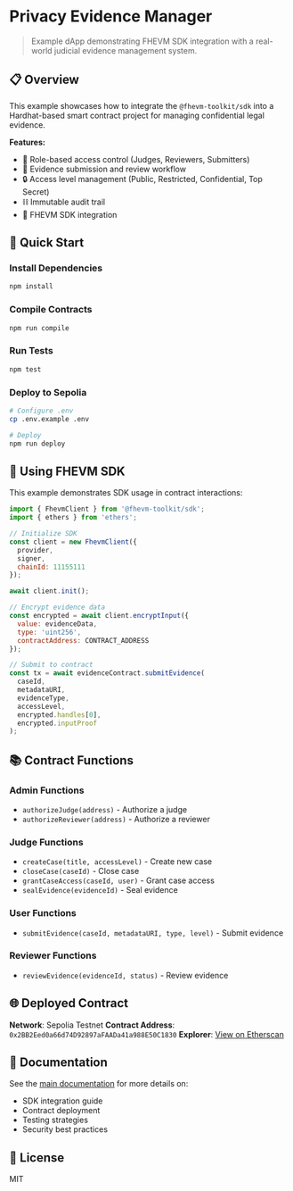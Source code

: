 # Privacy Evidence Manager

> Example dApp demonstrating FHEVM SDK integration with a real-world judicial evidence management system.

## 📋 Overview

This example showcases how to integrate the `@fhevm-toolkit/sdk` into a Hardhat-based smart contract project for managing confidential legal evidence.

**Features:**
- 🔐 Role-based access control (Judges, Reviewers, Submitters)
- 📝 Evidence submission and review workflow
- 🔒 Access level management (Public, Restricted, Confidential, Top Secret)
- ⛓️ Immutable audit trail
- 🚀 FHEVM SDK integration

## 🚀 Quick Start

### Install Dependencies

```bash
npm install
```

### Compile Contracts

```bash
npm run compile
```

### Run Tests

```bash
npm test
```

### Deploy to Sepolia

```bash
# Configure .env
cp .env.example .env

# Deploy
npm run deploy
```

## 🔧 Using FHEVM SDK

This example demonstrates SDK usage in contract interactions:

```javascript
import { FhevmClient } from '@fhevm-toolkit/sdk';
import { ethers } from 'ethers';

// Initialize SDK
const client = new FhevmClient({
  provider,
  signer,
  chainId: 11155111
});

await client.init();

// Encrypt evidence data
const encrypted = await client.encryptInput({
  value: evidenceData,
  type: 'uint256',
  contractAddress: CONTRACT_ADDRESS
});

// Submit to contract
const tx = await evidenceContract.submitEvidence(
  caseId,
  metadataURI,
  evidenceType,
  accessLevel,
  encrypted.handles[0],
  encrypted.inputProof
);
```

## 📚 Contract Functions

### Admin Functions
- `authorizeJudge(address)` - Authorize a judge
- `authorizeReviewer(address)` - Authorize a reviewer

### Judge Functions
- `createCase(title, accessLevel)` - Create new case
- `closeCase(caseId)` - Close case
- `grantCaseAccess(caseId, user)` - Grant case access
- `sealEvidence(evidenceId)` - Seal evidence

### User Functions
- `submitEvidence(caseId, metadataURI, type, level)` - Submit evidence

### Reviewer Functions
- `reviewEvidence(evidenceId, status)` - Review evidence

## 🌐 Deployed Contract

**Network**: Sepolia Testnet
**Contract Address**: `0x2BB2Eed0a66d74D92897aFAADa41a988E50C1830`
**Explorer**: [View on Etherscan](https://sepolia.etherscan.io/address/0x2BB2Eed0a66d74D92897aFAADa41a988E50C1830)

## 📖 Documentation

See the [main documentation](../../docs/) for more details on:
- SDK integration guide
- Contract deployment
- Testing strategies
- Security best practices

## 📄 License

MIT
